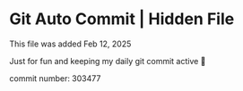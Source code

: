 # Git Auto Commit | Hidden File

This file was added Feb 12, 2025

Just for fun and keeping my daily git commit active 🤪

commit number: 303477
